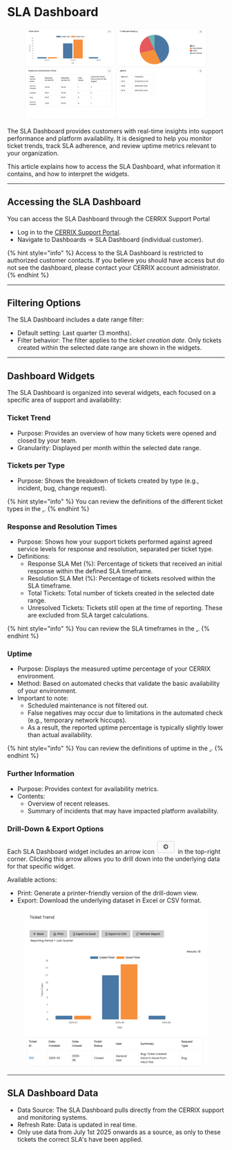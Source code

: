 # SLA Dashboard

<figure><img src="../../../.gitbook/assets/image (52).png" alt=""><figcaption></figcaption></figure>

The SLA Dashboard provides customers with real-time insights into support performance and platform availability. It is designed to help you monitor ticket trends, track SLA adherence, and review uptime metrics relevant to your organization.

This article explains how to access the SLA Dashboard, what information it contains, and how to interpret the widgets.

***

## Accessing the SLA Dashboard

You can access the SLA Dashboard through the CERRIX Support Portal

* Log in to the [CERRIX Support Portal](https://support.cerrix.com/portal/).
* Navigate to Dashboards → SLA Dashboard (individual customer).

{% hint style="info" %}
Access to the SLA Dashboard is restricted to authorized customer contacts. If you believe you should have access but do not see the dashboard, please contact your CERRIX account administrator.
{% endhint %}

***

## Filtering Options

The SLA Dashboard includes a date range filter:

* Default setting: Last quarter (3 months).
* Filter behavior: The filter applies to the _ticket creation date_. Only tickets created within the selected date range are shown in the widgets.

***

## Dashboard Widgets

The SLA Dashboard is organized into several widgets, each focused on a specific area of support and availability:

### Ticket Trend

* Purpose: Provides an overview of how many tickets were opened and closed by your team.
* Granularity: Displayed per month within the selected date range.

### Tickets per Type

* Purpose: Shows the breakdown of tickets created by type (e.g., incident, bug, change request).

{% hint style="info" %}
You can review the definitions of the different ticket types in the [.](./ "mention").
{% endhint %}

### Response and Resolution Times

* Purpose: Shows how your support tickets performed against agreed service levels for response and resolution, separated per ticket type.
* Definitions:
  * Response SLA Met (%): Percentage of tickets that received an initial response within the defined SLA timeframe.
  * Resolution SLA Met (%): Percentage of tickets resolved within the SLA timeframe.
  * Total Tickets: Total number of tickets created in the selected date range.
  * Unresolved Tickets: Tickets still open at the time of reporting. These are excluded from SLA target calculations.

{% hint style="info" %}
You can review the SLA timeframes in the [.](./ "mention").
{% endhint %}

### Uptime

* Purpose: Displays the measured uptime percentage of your CERRIX environment.
* Method: Based on automated checks that validate the basic availability of your environment.
* Important to note:
  * Scheduled maintenance is not filtered out.
  * False negatives may occur due to limitations in the automated check (e.g., temporary network hiccups).
  * As a result, the reported uptime percentage is typically slightly lower than actual availability.

{% hint style="info" %}
You can review the definitions of uptime in the [.](./ "mention").
{% endhint %}

### Further Information

* Purpose: Provides context for availability metrics.
* Contents:
  * Overview of recent releases.
  * Summary of incidents that may have impacted platform availability.

### Drill-Down & Export Options

Each SLA Dashboard widget includes an arrow icon ![](<../../../.gitbook/assets/image (55).png>) in the top-right corner. Clicking this arrow allows you to drill down into the underlying data for that specific widget.

Available actions:

* Print: Generate a printer-friendly version of the drill-down view.
* Export: Download the underlying dataset in Excel or CSV format.

<figure><img src="../../../.gitbook/assets/image (54).png" alt=""><figcaption></figcaption></figure>



***

## SLA Dashboard Data

* Data Source: The SLA Dashboard pulls directly from the CERRIX support and monitoring systems.
* Refresh Rate: Data is updated in real time.
* Only use data from July 1st 2025 onwards as a source, as only to these tickets the correct SLA's have been applied.
